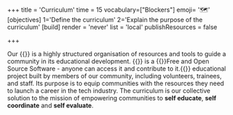 +++
title = 'Curriculum'
time = 15
vocabulary=["Blockers"]
emoji= '🗺️'
[objectives]
1='Define the curriculum'
2='Explain the purpose of the curriculum'
[build]
  render = 'never'
  list = 'local'
  publishResources = false

+++

Our {{<tooltip title="curriculum" >}}
is a highly structured organisation of resources and tools to guide a community in its educational development.
{{</tooltip>}} is a {{<tooltip title="FOSS">}}Free and Open Source Software - anyone can access it and contribute to it.{{</tooltip>}} educational project built by members of our community, including volunteers, trainees, and staff. Its purpose is to equip communities with the resources they need to launch a career in the tech industry. The curriculum is our collective solution to the mission of empowering communities to **self educate**, **self coordinate** and **self evaluate**.
